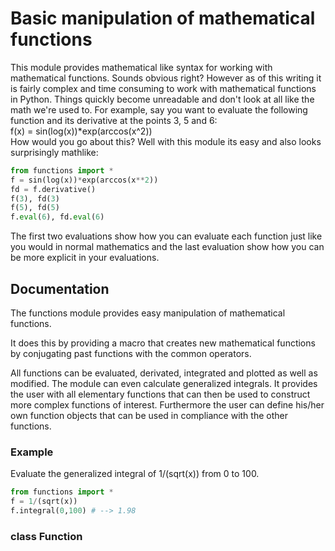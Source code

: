 # Basic manipulation of mathematical functions
This module provides mathematical like syntax for working with mathematical functions. Sounds obvious right? However as of this writing it is fairly complex and time consuming to work with mathematical functions in Python. Things quickly become unreadable and don't look at all like the math we're used to. For example, say you want to evaluate the following function and its derivative at the points 3, 5 and 6: <br/>
f(x) = sin(log(x))\*exp(arccos(x^2)) <br/>
How would you go about this? Well with this module its easy and also looks surprisingly mathlike:
```python
from functions import *
f = sin(log(x))*exp(arccos(x**2))
fd = f.derivative()
f(3), fd(3)
f(5), fd(5)
f.eval(6), fd.eval(6)
```
The first two evaluations show how you can evaluate each function just like you would in normal mathematics and the last evaluation show how you can be more explicit in your evaluations.

## Documentation
The functions module provides easy manipulation of mathematical functions.

It does this by providing a macro that creates new mathematical functions by conjugating past functions with the common operators.

All functions can be evaluated, derivated, integrated and plotted as well as modified. The module can even calculate generalized integrals. It provides the user with all elementary functions that can then be used to construct more complex functions of interest. Furthermore the user can define his/her own function objects that can be used in compliance with the other functions.

### Example
Evaluate the generalized integral of 1/(sqrt(x)) from 0 to 100.
```python
from functions import *
f = 1/(sqrt(x))
f.integral(0,100) # --> 1.98
```
### class Function
